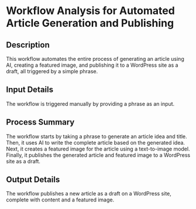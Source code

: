 # Workflow Analysis for Automated Article Generation and Publishing

## Description
This workflow automates the entire process of generating an article using AI, creating a featured image, and publishing it to a WordPress site as a draft, all triggered by a simple phrase.

## Input Details
The workflow is triggered manually by providing a phrase as an input.

## Process Summary
The workflow starts by taking a phrase to generate an article idea and title. Then, it uses AI to write the complete article based on the generated idea. Next, it creates a featured image for the article using a text-to-image model. Finally, it publishes the generated article and featured image to a WordPress site as a draft.

## Output Details
The workflow publishes a new article as a draft on a WordPress site, complete with content and a featured image.
